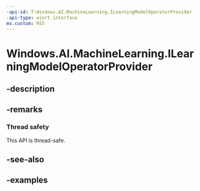 ```yaml
---
-api-id: T:Windows.AI.MachineLearning.ILearningModelOperatorProvider
-api-type: winrt interface
ms.custom: RS5
---
```


<!-- Interface syntax.
public interface ILearningModelOperatorProvider 
-->

# Windows.AI.MachineLearning.ILearningModelOperatorProvider

## -description

## -remarks

### Thread safety
This API is thread-safe.

## -see-also

## -examples

